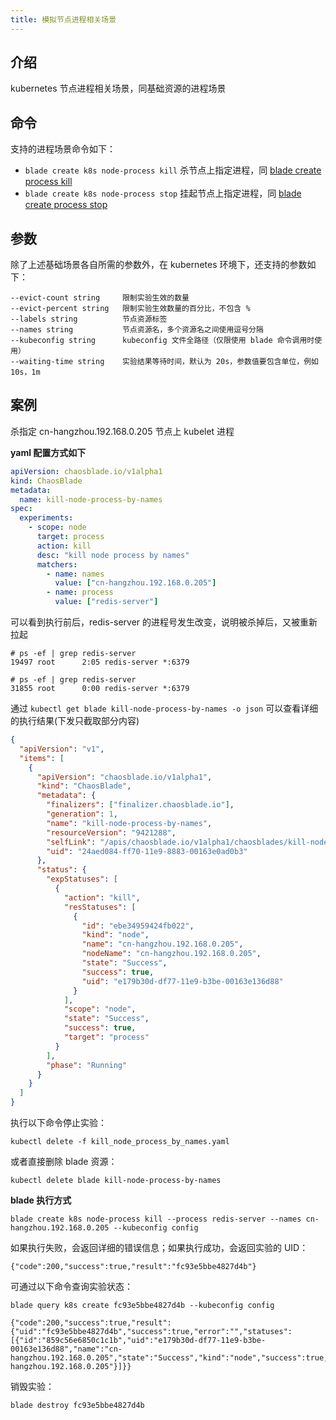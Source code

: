 ```yaml
---
title: 模拟节点进程相关场景
---
```


## 介绍

kubernetes 节点进程相关场景，同基础资源的进程场景

## 命令

支持的进程场景命令如下：

- `blade create k8s node-process kill` 杀节点上指定进程，同 [blade create process kill](../../host/process/blade_create_process_kill.md)
- `blade create k8s node-process stop` 挂起节点上指定进程，同 [blade create process stop](../../host/process/blade_create_process_stop.md)

## 参数

除了上述基础场景各自所需的参数外，在 kubernetes 环境下，还支持的参数如下：

```
--evict-count string     限制实验生效的数量
--evict-percent string   限制实验生效数量的百分比，不包含 %
--labels string          节点资源标签
--names string           节点资源名，多个资源名之间使用逗号分隔
--kubeconfig string      kubeconfig 文件全路径（仅限使用 blade 命令调用时使用）
--waiting-time string    实验结果等待时间，默认为 20s，参数值要包含单位，例如 10s，1m
```

## 案例

杀指定 cn-hangzhou.192.168.0.205 节点上 kubelet 进程

**yaml 配置方式如下**

```yaml
apiVersion: chaosblade.io/v1alpha1
kind: ChaosBlade
metadata:
  name: kill-node-process-by-names
spec:
  experiments:
    - scope: node
      target: process
      action: kill
      desc: "kill node process by names"
      matchers:
        - name: names
          value: ["cn-hangzhou.192.168.0.205"]
        - name: process
          value: ["redis-server"]
```

可以看到执行前后，redis-server 的进程号发生改变，说明被杀掉后，又被重新拉起

```
# ps -ef | grep redis-server
19497 root      2:05 redis-server *:6379

# ps -ef | grep redis-server
31855 root      0:00 redis-server *:6379
```

通过 `kubectl get blade kill-node-process-by-names -o json` 可以查看详细的执行结果(下发只截取部分内容)

```json
{
  "apiVersion": "v1",
  "items": [
    {
      "apiVersion": "chaosblade.io/v1alpha1",
      "kind": "ChaosBlade",
      "metadata": {
        "finalizers": ["finalizer.chaosblade.io"],
        "generation": 1,
        "name": "kill-node-process-by-names",
        "resourceVersion": "9421288",
        "selfLink": "/apis/chaosblade.io/v1alpha1/chaosblades/kill-node-process-by-names",
        "uid": "24aed084-ff70-11e9-8883-00163e0ad0b3"
      },
      "status": {
        "expStatuses": [
          {
            "action": "kill",
            "resStatuses": [
              {
                "id": "ebe34959424fb022",
                "kind": "node",
                "name": "cn-hangzhou.192.168.0.205",
                "nodeName": "cn-hangzhou.192.168.0.205",
                "state": "Success",
                "success": true,
                "uid": "e179b30d-df77-11e9-b3be-00163e136d88"
              }
            ],
            "scope": "node",
            "state": "Success",
            "success": true,
            "target": "process"
          }
        ],
        "phase": "Running"
      }
    }
  ]
}
```

执行以下命令停止实验：

```
kubectl delete -f kill_node_process_by_names.yaml
```

或者直接删除 blade 资源：

```
kubectl delete blade kill-node-process-by-names
```

**blade 执行方式**

```
blade create k8s node-process kill --process redis-server --names cn-hangzhou.192.168.0.205 --kubeconfig config
```

如果执行失败，会返回详细的错误信息；如果执行成功，会返回实验的 UID：

```
{"code":200,"success":true,"result":"fc93e5bbe4827d4b"}
```

可通过以下命令查询实验状态：

```
blade query k8s create fc93e5bbe4827d4b --kubeconfig config

{"code":200,"success":true,"result":{"uid":"fc93e5bbe4827d4b","success":true,"error":"","statuses":[{"id":"859c56e6850c1c1b","uid":"e179b30d-df77-11e9-b3be-00163e136d88","name":"cn-hangzhou.192.168.0.205","state":"Success","kind":"node","success":true,"nodeName":"cn-hangzhou.192.168.0.205"}]}}
```

销毁实验：

```
blade destroy fc93e5bbe4827d4b
```
